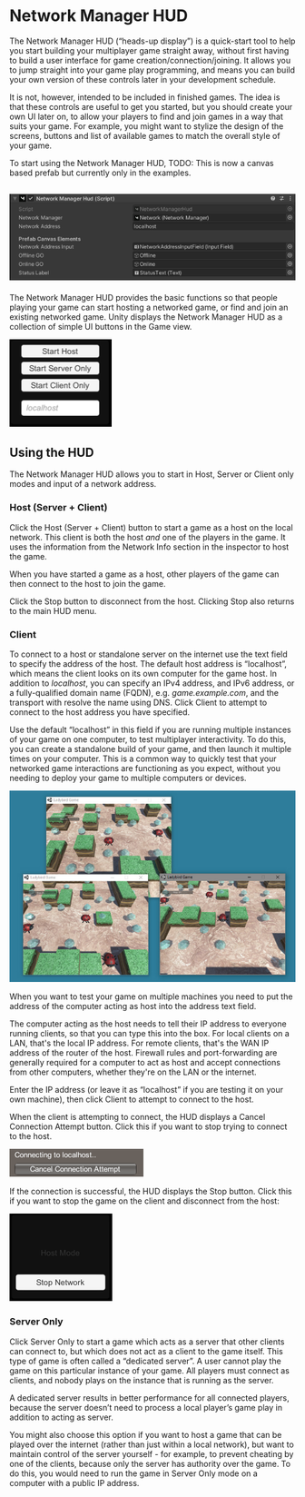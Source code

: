 # Network Manager HUD

The Network Manager HUD (“heads-up display”) is a quick-start tool to help you start building your multiplayer game straight away, without first having to build a user interface for game creation/connection/joining. It allows you to jump straight into your game play programming, and means you can build your own version of these controls later in your development schedule.

It is not, however, intended to be included in finished games. The idea is that these controls are useful to get you started, but you should create your own UI later on, to allow your players to find and join games in a way that suits your game. For example, you might want to stylize the design of the screens, buttons and list of available games to match the overall style of your game.

To start using the Network Manager HUD, TODO: This is now a canvas based prefab but currently only in the examples.

![The Network Manager HUD component, as viewed in the inspector](/img/components/NetworkManagerHUDComponent.png)
-  

The Network Manager HUD provides the basic functions so that people playing your game can start hosting a networked game, or find and join an existing networked game. Unity displays the Network Manager HUD as a collection of simple UI buttons in the Game view.

![The Network Manager HUD GUI, as viewed in the Game view](/img/components/NetworkManagerHUDUI.png)

## Using the HUD

The Network Manager HUD allows you to start in Host, Server or Client only modes and input of a network address.

### Host (Server + Client)

Click the Host (Server + Client) button to start a game as a host on the local network. This client is both the host *and* one of the players in the game. It uses the information from the Network Info section in the inspector to host the game.

When you have started a game as a host, other players of the game can then connect to the host to join the game.

Click the Stop button to disconnect from the host. Clicking Stop also returns to the main HUD menu.

### Client

To connect to a host or standalone server on the internet use the text field to specify the address of the host. The default host address is “localhost”, which means the client looks on its own computer for the game host.  In addition to *localhost*, you can specify an IPv4 address, and IPv6 address, or a fully-qualified domain name (FQDN), e.g. *game.example.com*, and the transport with resolve the name using DNS.  Click Client to attempt to connect to the host address you have specified.

Use the default “localhost” in this field if you are running multiple instances of your game on one computer, to test multiplayer interactivity. To do this, you can create a standalone build of your game, and then launch it multiple times on your computer. This is a common way to quickly test that your networked game interactions are functioning as you expect, without you needing to deploy your game to multiple computers or devices.

![An example of three instances of a networked game running on the same desktop PC. This is useful for quick tests to ensure networked interactions are behaving as you intended. One is running as Host, and two are running as Client.](/img/components/NetworkGame3Instances.jpg)

When you want to test your game on multiple machines you need to put the address of the computer acting as host into the address text field.

The computer acting as the host needs to tell their IP address to everyone running clients, so that you can type this into the box.  For local clients on a LAN, that's the local IP address.  For remote clients, that's the WAN IP address of the router of the host.  Firewall rules and port-forwarding are generally required for a computer to act as host and accept connections from other computers, whether they're on the LAN or the internet.

Enter the IP address (or leave it as “localhost” if you are testing it on your own machine), then click Client to attempt to connect to the host.

When the client is attempting to connect, the HUD displays a Cancel Connection Attempt button. Click this if you want to stop trying to connect to the host.

![The HUD GUI while attempting a connection](/img/components/NetworkManagerHUDConnectionAttempt.png)

If the connection is successful, the HUD displays the Stop button. Click this if you want to stop the game on the client and disconnect from the host:

![The HUD GUI after a successful connection](/img/components/NetworkManagerHUDConnected.png)

### Server Only

Click Server Only to start a game which acts as a server that other clients can connect to, but which does not act as a client to the game itself. This type of game is often called a “dedicated server”. A user cannot play the game on this particular instance of your game. All players must connect as clients, and nobody plays on the instance that is running as the server.

A dedicated server results in better performance for all connected players, because the server doesn’t need to process a local player’s game play in addition to acting as server.

You might also choose this option if you want to host a game that can be played over the internet (rather than just within a local network), but want to maintain control of the server yourself - for example, to prevent cheating by one of the clients, because only the server has authority over the game. To do this, you would need to run the game in Server Only mode on a computer with a public IP address.

